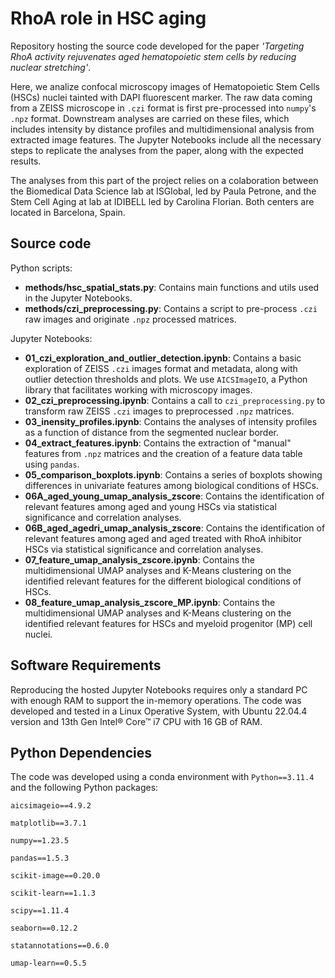 # RhoA role in HSC aging
Repository hosting the source code developed for the paper *'Targeting RhoA activity rejuvenates aged hematopoietic stem cells by reducing nuclear stretching'*.

Here, we analize confocal microscopy images of Hematopoietic Stem Cells (HSCs) nuclei tainted with DAPI fluorescent marker. The raw data coming from a ZEISS microscope in `.czi` format is first pre-processed into `numpy`'s `.npz` format. Downstream analyses are carried on these files, which includes intensity by distance profiles and multidimensional analysis from extracted image features. The Jupyter Notebooks include all the necessary steps to replicate the analyses from the paper, along with the expected results.

The analyses from this part of the project relies on a colaboration between the Biomedical Data Science lab at ISGlobal, led by Paula Petrone, and the Stem Cell Aging at lab at IDIBELL led by Carolina Florian. Both centers are located in Barcelona, Spain.


## Source code

Python scripts:
- **methods/hsc_spatial_stats.py**: Contains main functions and utils used in the Jupyter Notebooks.
- **methods/czi_preprocessing.py**: Contains a script to pre-process `.czi` raw images and originate `.npz` processed matrices.

Jupyter Notebooks:
- **01_czi_exploration_and_outlier_detection.ipynb**: Contains a basic exploration of ZEISS `.czi` images format and metadata, along with outlier detection thresholds and plots. We use `AICSImageIO`, a Python library that facilitates working with microscopy images.
- **02_czi_preprocessing.ipynb**: Contains a call to `czi_preprocessing.py` to transform raw ZEISS `.czi` images to preprocessed `.npz` matrices.
- **03_inensity_profiles.ipynb**: Contains the analyses of intensity profiles as a function of distance from the segmented nuclear border.
- **04_extract_features.ipynb**: Contains the extraction of "manual" features from `.npz` matrices and the creation of a feature data table using `pandas`.
- **05_comparison_boxplots.ipynb**: Contains a series of boxplots showing differences in univariate features among biological conditions of HSCs.
- **06A_aged_young_umap_analysis_zscore**: Contains the identification of relevant features among aged and young HSCs via statistical significance and correlation analyses.
- **06B_aged_agedri_umap_analysis_zscore**: Contains the identification of relevant features among aged and aged treated with RhoA inhibitor HSCs via statistical significance and correlation analyses.
- **07_feature_umap_analysis_zscore.ipynb**: Contains the multidimensional UMAP analyses and K-Means clustering on the identified relevant features for the different biological conditions of HSCs.
- **08_feature_umap_analysis_zscore_MP.ipynb**: Contains the multidimensional UMAP analyses and K-Means clustering on the identified relevant features for HSCs and myeloid progenitor (MP) cell nuclei.


## Software Requirements

Reproducing the hosted Jupyter Notebooks requires only a standard PC with enough RAM to support the in-memory operations. The code was developed and tested in a Linux Operative System, with Ubuntu 22.04.4 version and 13th Gen Intel® Core™ i7 CPU with 16 GB of RAM. 

## Python Dependencies

The code was developed using a conda environment with `Python==3.11.4` and the following Python packages:

```
aicsimageio==4.9.2

matplotlib==3.7.1

numpy==1.23.5

pandas==1.5.3

scikit-image==0.20.0

scikit-learn==1.1.3

scipy==1.11.4

seaborn==0.12.2

statannotations==0.6.0

umap-learn==0.5.5
```

